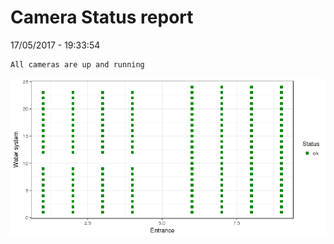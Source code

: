 Camera Status report
================
17/05/2017 - 19:33:54

    All cameras are up and running

![](camreport_files/figure-markdown_github/unnamed-chunk-2-1.png)
